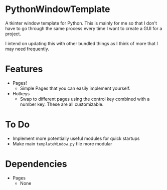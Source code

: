 # PythonWindowTemplate
A tkinter window template for Python.
This is mainly for me so that I don't have to go through the same process every time I want to create a GUI for a project.

I intend on updating this with other bundled things as I think of more that I may need frequently.

# Features

* Pages!
    * Simple Pages that you can easily implement yourself.
* Hotkeys
    * Swap to different pages using the control key combined with a number key. These are all customizable. 

# To Do

* Implement more potentially useful modules for quick startups
* Make main `templateWindow.py` file more modular

# Dependencies

* Pages
    * None